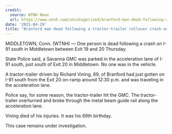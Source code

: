 ```yaml
---
credit:
  source: WTNH News
  url: https://www.wtnh.com/uncategorized/branford-man-dead-following-a-tractor-trailer-rollover-crash-on-i-91-south-in-middletown/
date: '2021-04-29'
title: "Branford man dead following a tractor-trailer rollover crash on I-91 south in Middletown"
---
```

MIDDLETOWN, Conn. (WTNH) — One person is dead following a crash on I-91 south in Middletown between Exit 19 and 20 Thursday.

State Police said, a Savanna GMC was parked in the acceleration lane of I-91 south, just south of Exit 20 in Middletown. No one was in the vehicle.

A tractor-trailer driven by Richard Vining, 69, of Branford had just gotten on I-91 south from the Exit 20 on-ramp around 12:30 p.m. and was traveling in the acceleration lane.

Police say, for some reason, the tractor-trailer hit the GMC. The tractor-trailer overturned and broke through the metal beam guide rail along the acceleration lane.

Vining died of his injuries. It was his 69th birthday.

This case remains under investigation.
